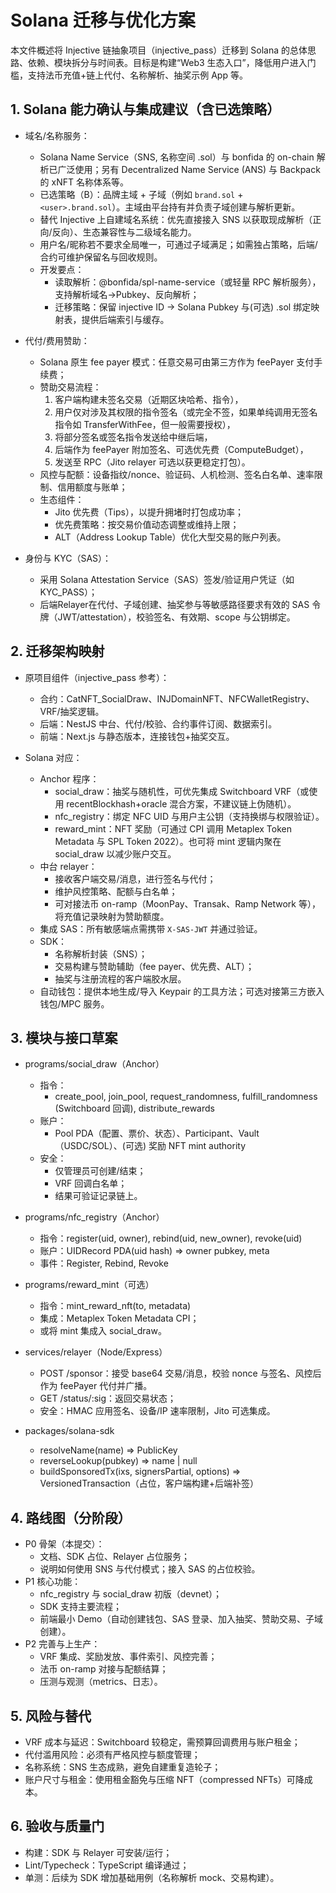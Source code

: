 # Solana 迁移与优化方案

本文件概述将 Injective 链抽象项目（injective_pass）迁移到 Solana 的总体思路、依赖、模块拆分与时间表。目标是构建“Web3 生态入口”，降低用户进入门槛，支持法币充值+链上代付、名称解析、抽奖示例 App 等。

## 1. Solana 能力确认与集成建议（含已选策略）

- 域名/名称服务：
  - Solana Name Service（SNS, 名称空间 .sol）与 bonfida 的 on-chain 解析已广泛使用；另有 Decentralized Name Service (ANS) 与 Backpack 的 xNFT 名称体系等。
  - 已选策略（B）：品牌主域 + 子域（例如 `brand.sol` + `<user>.brand.sol`）。主域由平台持有并负责子域创建与解析更新。
  - 替代 Injective 上自建域名系统：优先直接接入 SNS 以获取现成解析（正向/反向）、生态兼容性与二级域名能力。
  - 用户名/昵称若不要求全局唯一，可通过子域满足；如需独占策略，后端/合约可维护保留名与回收规则。
  - 开发要点：
    - 读取解析：@bonfida/spl-name-service（或轻量 RPC 解析服务），支持解析域名->Pubkey、反向解析；
    - 迁移策略：保留 injective ID -> Solana Pubkey 与(可选) .sol 绑定映射表，提供后端索引与缓存。

- 代付/费用赞助：
  - Solana 原生 fee payer 模式：任意交易可由第三方作为 feePayer 支付手续费；
  - 赞助交易流程：
    1) 客户端构建未签名交易（近期区块哈希、指令），
    2) 用户仅对涉及其权限的指令签名（或完全不签，如果单纯调用无签名指令如 TransferWithFee，但一般需要授权），
    3) 将部分签名或签名指令发送给中继后端，
    4) 后端作为 feePayer 附加签名、可选优先费（ComputeBudget），
    5) 发送至 RPC（Jito relayer 可选以获更稳定打包）。
  - 风控与配额：设备指纹/nonce、验证码、人机检测、签名白名单、速率限制、信用额度与账单；
  - 生态组件：
    - Jito 优先费（Tips），以提升拥堵时打包成功率；
    - 优先费策略：按交易价值动态调整或维持上限；
    - ALT（Address Lookup Table）优化大型交易的账户列表。

- 身份与 KYC（SAS）：
  - 采用 Solana Attestation Service（SAS）签发/验证用户凭证（如 KYC_PASS）；
  - 后端Relayer在代付、子域创建、抽奖参与等敏感路径要求有效的 SAS 令牌（JWT/attestation），校验签名、有效期、scope 与公钥绑定。

## 2. 迁移架构映射

- 原项目组件（injective_pass 参考）：
  - 合约：CatNFT_SocialDraw、INJDomainNFT、NFCWalletRegistry、VRF/抽奖逻辑。
  - 后端：NestJS 中台、代付/校验、合约事件订阅、数据索引。
  - 前端：Next.js 与静态版本，连接钱包+抽奖交互。

- Solana 对应：
  - Anchor 程序：
    - social_draw：抽奖与随机性，可优先集成 Switchboard VRF（或使用 recentBlockhash+oracle 混合方案，不建议链上伪随机）。
    - nfc_registry：绑定 NFC UID 与用户主公钥（支持换绑与权限验证）。
    - reward_mint：NFT 奖励（可通过 CPI 调用 Metaplex Token Metadata 与 SPL Token 2022）。也可将 mint 逻辑内聚在 social_draw 以减少账户交互。
  - 中台 relayer：
    - 接收客户端交易/消息，进行签名与代付；
    - 维护风控策略、配额与白名单；
    - 可对接法币 on-ramp（MoonPay、Transak、Ramp Network 等），将充值记录映射为赞助额度。
  - 集成 SAS：所有敏感端点需携带 `X-SAS-JWT` 并通过验证。
  - SDK：
    - 名称解析封装（SNS）；
    - 交易构建与赞助辅助（fee payer、优先费、ALT）；
    - 抽奖与注册流程的客户端胶水层。
  - 自动钱包：提供本地生成/导入 Keypair 的工具方法；可选对接第三方嵌入钱包/MPC 服务。

## 3. 模块与接口草案

- programs/social_draw（Anchor）
  - 指令：
    - create_pool, join_pool, request_randomness, fulfill_randomness (Switchboard 回调), distribute_rewards
  - 账户：
    - Pool PDA（配置、票价、状态）、Participant、Vault（USDC/SOL）、(可选) 奖励 NFT mint authority
  - 安全：
    - 仅管理员可创建/结束；
    - VRF 回调白名单；
    - 结果可验证记录链上。

- programs/nfc_registry（Anchor）
  - 指令：register(uid, owner), rebind(uid, new_owner), revoke(uid)
  - 账户：UIDRecord PDA(uid hash) => owner pubkey, meta
  - 事件：Register, Rebind, Revoke

- programs/reward_mint（可选）
  - 指令：mint_reward_nft(to, metadata)
  - 集成：Metaplex Token Metadata CPI；
  - 或将 mint 集成入 social_draw。

- services/relayer（Node/Express）
  - POST /sponsor：接受 base64 交易/消息，校验 nonce 与签名、风控后作为 feePayer 代付并广播。
  - GET /status/:sig：返回交易状态；
  - 安全：HMAC 应用签名、设备/IP 速率限制，Jito 可选集成。

- packages/solana-sdk
  - resolveName(name) => PublicKey
  - reverseLookup(pubkey) => name | null
  - buildSponsoredTx(ixs, signersPartial, options) => VersionedTransaction（占位，客户端构建+后端补签）

## 4. 路线图（分阶段）

- P0 骨架（本提交）：
  - 文档、SDK 占位、Relayer 占位服务；
  - 说明如何使用 SNS 与代付模式；接入 SAS 的占位校验。
- P1 核心功能：
  - nfc_registry 与 social_draw 初版（devnet）；
  - SDK 支持主要流程；
  - 前端最小 Demo（自动创建钱包、SAS 登录、加入抽奖、赞助交易、子域创建）。
- P2 完善与上生产：
  - VRF 集成、奖励发放、事件索引、风控完善；
  - 法币 on-ramp 对接与配额结算；
  - 压测与观测（metrics、日志）。

## 5. 风险与替代

- VRF 成本与延迟：Switchboard 较稳定，需预算回调费用与账户租金；
- 代付滥用风险：必须有严格风控与额度管理；
- 名称系统：SNS 生态成熟，避免自建重复造轮子；
- 账户尺寸与租金：使用租金豁免与压缩 NFT（compressed NFTs）可降成本。

## 6. 验收与质量门

- 构建：SDK 与 Relayer 可安装/运行；
- Lint/Typecheck：TypeScript 编译通过；
- 单测：后续为 SDK 增加基础用例（名称解析 mock、交易构建）。
